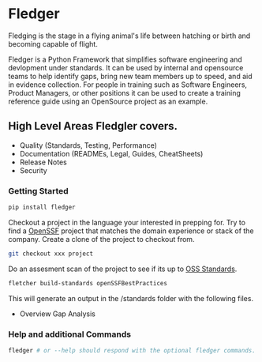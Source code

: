 # Fledger
Fledging is the stage in a flying animal's life between hatching or birth and becoming capable of flight.

Fledger is a Python Framework that simplifies software engineering and devlopment under standards. It can be used by internal and opensource teams to help identify gaps, bring new team members up to speed, and aid in evidence collection. For people in training such as Software Engineers, Product Managers, or other positions it can be used to create a training reference guide using an OpenSource project as an example.

## High Level Areas Fledgler covers.
- Quality (Standards, Testing, Performance)
- Documentation (READMEs, Legal, Guides, CheatSheets)
- Release Notes
- Security

### Getting Started

```sh
pip install fledger
```

Checkout a project in the language your interested in prepping for. Try to find a [OpenSSF](https://www.bestpractices.dev/en/projects) project that matches the domain experience or stack of the company. Create a clone of the project to checkout from.
```sh
git checkout xxx project
```

Do an assesment scan of the project to see if its up to [OSS Standards](https://www.bestpractices.dev/en/criteria/0?details=true&rationale=true).
```sh
fletcher build-standards openSSFBestPractices
```

This will generate an output in the /standards folder with the following files.
- Overview Gap Analysis


### Help and additional Commands

```sh
fledger # or --help should respond with the optional fledger commands.
```
